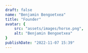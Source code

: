 ```yaml
---
draft: false
name: "Benjamin Bengoetxea"
title: "Founder"
avatar: {
    src: "assets/images/horse.png",
    alt: "Benjamin Bengoetxea"
}
publishDate: "2022-11-07 15:39"
---
```

